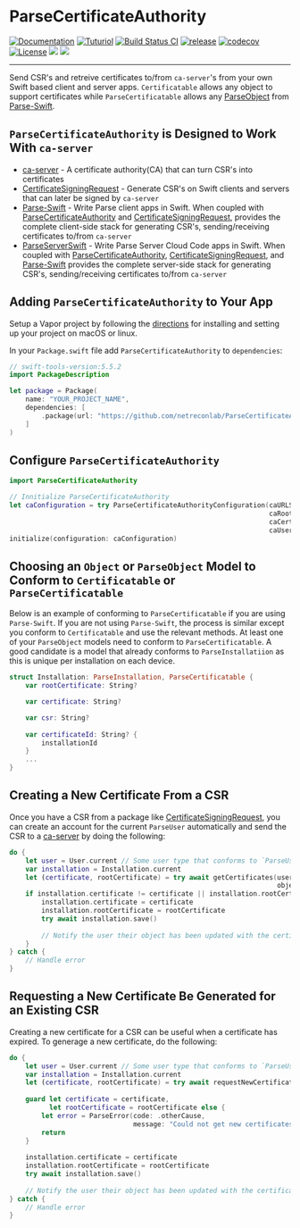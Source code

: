 # ParseCertificateAuthority

[![Documentation](http://img.shields.io/badge/read-docs-2196f3.svg)](https://swiftpackageindex.com/netreconlab/ParseCertificateAuthority/documentation)
[![Tuturiol](http://img.shields.io/badge/read-tuturials-2196f3.svg)](https://netreconlab.github.io/ParseCertificateAuthority/release/tutorials/parsecertificateauthority/)
[![Build Status CI](https://github.com/netreconlab/ParseCertificateAuthority/workflows/ci/badge.svg?branch=main)](https://github.com/netreconlab/ParseCertificateAuthority/actions?query=workflow%3Aci+branch%3Amain)
[![release](https://github.com/netreconlab/ParseCertificateAuthority/actions/workflows/release.yml/badge.svg)](https://github.com/netreconlab/ParseCertificateAuthority/actions/workflows/release.yml)
[![codecov](https://codecov.io/gh/netreconlab/ParseCertificateAuthority/branch/main/graph/badge.svg?token=RC3FLU6BGW)](https://codecov.io/gh/netreconlab/ParseCertificateAuthority)
[![License](https://img.shields.io/badge/license-Apache%202.0-blue.svg)](https://github.com/netreconlab/ParseCertificateAuthority/blob/main/LICENSE)
[![](https://img.shields.io/endpoint?url=https%3A%2F%2Fswiftpackageindex.com%2Fapi%2Fpackages%2Fnetreconlab%2FParseCertificateAuthority%2Fbadge%3Ftype%3Dswift-versions)](https://swiftpackageindex.com/netreconlab/ParseCertificateAuthority)
[![](https://img.shields.io/endpoint?url=https%3A%2F%2Fswiftpackageindex.com%2Fapi%2Fpackages%2Fnetreconlab%2FParseCertificateAuthority%2Fbadge%3Ftype%3Dplatforms)](https://swiftpackageindex.com/netreconlab/ParseCertificateAuthority)

---

Send CSR's and retreive certificates to/from `ca-server`'s from your own Swift based client and server apps. `Certificatable` allows any object to support certificates while `ParseCertificatable` allows any [ParseObject](https://netreconlab.github.io/Parse-Swift/release/documentation/parseswift/parseobject) from [Parse-Swift](https://github.com/netreconlab/Parse-Swift).

## `ParseCertificateAuthority` is Designed to Work With `ca-server`
- [ca-server](https://github.com/netreconlab/ParseCertificateAuthority) - A certificate authority(CA) that can turn CSR's into certificates
- [CertificateSigningRequest](https://github.com/cbaker6/CertificateSigningRequest) - Generate CSR's on Swift clients and servers that can later be signed by `ca-server`
- [Parse-Swift](https://github.com/netreconlab/Parse-Swift) - Write Parse client apps in Swift. When coupled with [ParseCertificateAuthority](https://github.com/netreconlab/ParseCertificateAuthority) and [CertificateSigningRequest](https://github.com/cbaker6/CertificateSigningRequest), provides the complete client-side stack for generating CSR's, sending/receiving certificates to/from `ca-server`
- [ParseServerSwift](https://github.com/netreconlab/parse-server-swift) - Write Parse Server Cloud Code apps in Swift. When coupled with [ParseCertificateAuthority](https://github.com/netreconlab/ParseCertificateAuthority), [CertificateSigningRequest](https://github.com/cbaker6/CertificateSigningRequest), and [Parse-Swift](https://github.com/netreconlab/Parse-Swift) provides the complete server-side stack for generating CSR's, sending/receiving certificates to/from `ca-server`

## Adding `ParseCertificateAuthority` to Your App
Setup a Vapor project by following the [directions](https://www.kodeco.com/11555468-getting-started-with-server-side-swift-with-vapor-4) for installing and setting up your project on macOS or linux.

In your `Package.swift` file add `ParseCertificateAuthority` to `dependencies`:

```swift
// swift-tools-version:5.5.2
import PackageDescription

let package = Package(
    name: "YOUR_PROJECT_NAME",
    dependencies: [
        .package(url: "https://github.com/netreconlab/ParseCertificateAuthority", .upToNextMajor(from: "0.0.1")),
    ]
)
```

## Configure `ParseCertificateAuthority`
```swift
import ParseCertificateAuthority

// Innitialize ParseCertificateAuthority
let caConfiguration = try ParseCertificateAuthorityConfiguration(caURLString: "http://certificate-authority:3000", // The url for `ca-server`.
                                                                 caRootCertificatePath: "/ca_certificate", // The root certificate path on `ca-server`.
                                                                 caCertificatesPath: "/certificates/", // The certificates path on `ca-server`.
                                                                 caUsersPath: "/appusers/") // The user path on `ca-server`.
initialize(configuration: caConfiguration)
```

## Choosing an `Object` or `ParseObject` Model to Conform to `Certificatable` or `ParseCertificatable`
Below is an example of conforming to `ParseCertificatable` if you are using `Parse-Swift`. If you are not using `Parse-Swift`, the process is similar except you conform to `Certificatable` and use the relevant methods. At least one of your `ParseObject` models need to conform to `ParseCertificatable`. A good candidate is a model that already conforms to `ParseInstallatiion` as this is unique per installation on each device.

```swift
struct Installation: ParseInstallation, ParseCertificatable {
    var rootCertificate: String?

    var certificate: String?

    var csr: String?
    
    var certificateId: String? {
        installationId
    }
    ...
}
```

## Creating a New Certificate From a CSR
Once you have a CSR from a package like [CertificateSigningRequest](https://github.com/cbaker6/CertificateSigningRequest), you can create an account for the current `ParseUser` automatically and send the CSR to a [ca-server](https://github.com/netreconlab/ParseCertificateAuthority) by doing the following:

```swift
do {
    let user = User.current // Some user type that conforms to `ParseUser`.
    var installation = Installation.current
    let (certificate, rootCertificate) = try await getCertificates(user,
                                                                   object: installation)
    if installation.certificate != certificate || installation.rootCertificate != rootCertificate {
        installation.certificate = certificate
        installation.rootCertificate = rootCertificate
        try await installation.save()
        
        // Notify the user their object has been updated with the certificates
    }
} catch {
    // Handle error
}
```

## Requesting a New Certificate Be Generated for an Existing CSR
Creating a new certificate for a CSR can be useful when a certificate has expired. To generage a new certificate, do the following:

```swift
do {
    let user = User.current // Some user type that conforms to `ParseUser`.
    var installation = Installation.current
    let (certificate, rootCertificate) = try await requestNewCertificates(user,
                                                                          object: installation)
    guard let certificate = certificate,
          let rootCertificate = rootCertificate else {
        let error = ParseError(code: .otherCause,
                               message: "Could not get new certificates")
        return
    }
    
    installation.certificate = certificate
    installation.rootCertificate = rootCertificate
    try await installation.save()
       
    // Notify the user their object has been updated with the certificates
} catch {
    // Handle error
}
```

